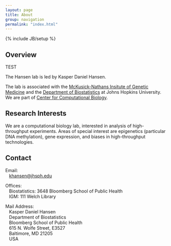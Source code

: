 ```yaml
---
layout: page
title: About
group: navigation
permalink: "index.html"
---
```

{% include JB/setup %}

Overview
--------

TEST

The Hansen lab is led by Kasper Daniel Hansen.

The lab is associated with the
[McKusick-Nathans Insitute of Genetic Medicine](http://www.hopkinsmedicine.org/geneticmedicine) and
the [Department of Biostatistics](http://www.biostat.jhsph.edu) at Johns Hopkins University.  We are
part of [Center for Computational Biology](http://ccb.jhu.edu).

Research Interests
------------------

We are a computational biology lab, interested in analysis of high-throughput experiments.  Areas of
special interest are epigenetics (particular DNA methylation), gene expression, and biases in
high-throughput technologies.

Contact
-------

<p>Email:<br>
&nbsp;&nbsp;&nbsp;<a href="mailto:khansen@jhsph.edu">khansen@jhsph.edu</a>
</p>

<p>
Offices:<br>
&nbsp;&nbsp;&nbsp;Biostatistics: 3648 Bloomberg School of Public Health<br>
&nbsp;&nbsp;&nbsp;IGM: 111 Welch Library
</p>

<p>
Mail Address:<br>
&nbsp;&nbsp;&nbsp;Kasper Daniel Hansen<br>
&nbsp;&nbsp;&nbsp;Department of Biostatistics<br>
&nbsp;&nbsp;&nbsp;Bloomberg School of Public Health<br>
&nbsp;&nbsp;&nbsp;615 N. Wolfe Street, E3527<br>
&nbsp;&nbsp;&nbsp;Baltimore, MD 21205<br>
&nbsp;&nbsp;&nbsp;USA
</p>

